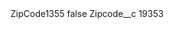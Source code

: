 <?xml version="1.0" encoding="UTF-8"?>
<CustomMetadata xmlns="http://soap.sforce.com/2006/04/metadata" xmlns:xsi="http://www.w3.org/2001/XMLSchema-instance" xmlns:xsd="http://www.w3.org/2001/XMLSchema">
    <label>ZipCode1355</label>
    <protected>false</protected>
    <values>
        <field>Zipcode__c</field>
        <value xsi:type="xsd:string">19353</value>
    </values>
</CustomMetadata>
